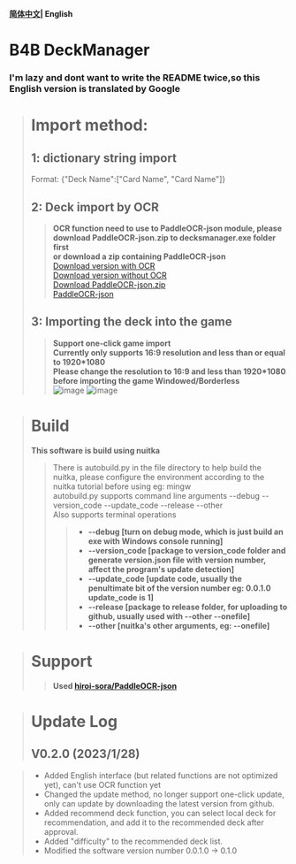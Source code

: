 **[简体中文](./README.md)| English**
# B4B DeckManager
### I'm lazy and dont want to write the README twice,so this English version is translated by Google

> # Import method:
> ## 1: dictionary string import
> Format: {"Deck Name":["Card Name", "Card Name"]}
> ## 2: Deck import by OCR
>> **OCR function need to use to PaddleOCR-json module, please download PaddleOCR-json.zip to decksmanager.exe folder first**  
>> **or download a zip containing PaddleOCR-json**  
[Download version with OCR](https://github.com/PilotSherlock/b4bdeckmanager/releases/download/DeckManager_v0.2.0/b4bdeckmanager_v0.2.0_OCR.zip)  
[Download version without OCR](https://github.com/PilotSherlock/b4bdeckmanager/releases/download/DeckManager_v0.2.0/b4bdeckmanager_v0.2.0_withoutOCR.zip)  
[Download PaddleOCR-json.zip](https://github.com/PilotSherlock/b4bdeckmanager/releases/download/PaddleOCR-json/PaddleOCR-json.zip)  
[PaddleOCR-json](https://github.com/hiroi-sora/PaddleOCR-json)
> ## 3: Importing the deck into the game  
>> **Support one-click game import**  
>> **Currently only supports 16:9 resolution and less than or equal to 1920*1080**  
>> **Please change the resolution to 16:9 and less than 1920*1080 before importing the game Windowed/Borderless**  
> ![image](https://user-images.githubusercontent.com/42969918/215277047-796341dd-58b0-4521-a865-9b36921bc621.png)
>![image](https://user-images.githubusercontent.com/42969918/215277055-516b4812-50c4-4de5-a002-5ffef57e1cb0.png)

> # Build  
> **This software is build using nuitka**
>> There is autobuild.py in the file directory to help build the nuitka, please configure the environment according to the nuitka tutorial before using eg: mingw  
>> autobuild.py supports command line arguments --debug --version_code --update_code --release --other  
>> Also supports terminal operations
>>> + **--debug [turn on debug mode, which is just build an exe with Windows console running]**
>>> + **--version_code [package to version_code folder and generate version.json file with version number, affect the program's update detection]**
>>> + **--update_code [update code, usually the penultimate bit of the version number eg: 0.0.1.0 update_code is 1]**
>>> + **--release [package to release folder, for uploading to github, usually used with --other --onefile]**
>>> + **--other [nuitka's other arguments, eg: --onefile]**

> # Support
>> **Used [hiroi-sora/PaddleOCR-json](https://github.com/hiroi-sora/PaddleOCR-json)**

> # Update Log
> ## V0.2.0 (2023/1/28)

>* Added English interface (but related functions are not optimized yet), can't use OCR function yet
>* Changed the update method, no longer support one-click update, only can update by downloading the latest version from github.
>* Added recommend deck function, you can select local deck for recommendation, and add it to the recommended deck after approval.
>* Added "difficulty" to the recommended deck list.
>* Modified the software version number 0.0.1.0 -> 0.1.0
